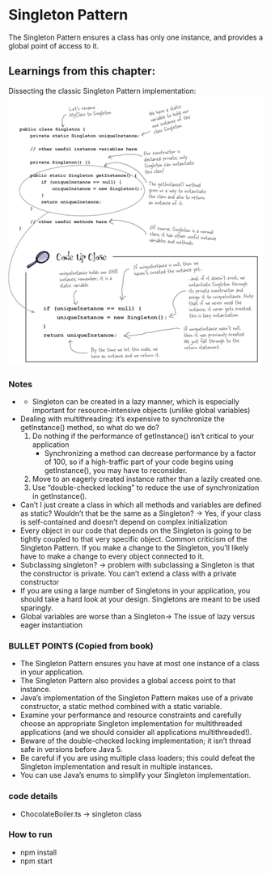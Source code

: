 # Singleton Pattern
The Singleton Pattern ensures a class has only one instance, and provides a global point of access to it.

## Learnings from this chapter:
Dissecting the classic Singleton Pattern implementation:
![img.png](img.png)

### Notes
- - Singleton can be created in a lazy manner, which is especially important for resource-intensive objects (unilike global variables)
- Dealing with multithreading: it’s expensive to synchronize the getInstance() method, so what do we do?
    1. Do nothing if the performance of getInstance() isn’t critical to your application
        - Synchronizing a method can decrease performance by a factor of 100, so if a high-traffic part of your code begins using getInstance(), you may have to reconsider.
    2. Move to an eagerly created instance rather than a lazily created one.
    3. Use “double-checked locking” to reduce the use of synchronization in getInstance().
- Can’t I just create a class in which all methods and variables are defined as static? Wouldn’t that be the same as a Singleton? → Yes, if your class is self-contained and doesn’t depend on complex initialization
- Every object in our code that depends on the Singleton is going to be tightly coupled to that very specific object. Common criticism of the Singleton Pattern. If you make a change to the Singleton, you’ll likely have to make a change to every object connected to it.
- Subclassing singleton? → problem with subclassing a Singleton is that the constructor is private. You can’t extend a class with a private constructor
- If you are using a large number of Singletons in your application, you should take a hard look at your design. Singletons are meant to be used sparingly.
- Global variables are worse than a Singleton→ The issue of lazy versus eager instantiation

### **BULLET POINTS (Copied from book)**

- The Singleton Pattern ensures you have at most one instance of a class in your application.
- The Singleton Pattern also provides a global access point to that instance.
- Java’s implementation of the Singleton Pattern makes use of a private constructor, a static method combined with a static variable.
- Examine your performance and resource constraints and carefully choose an appropriate Singleton implementation for multithreaded applications (and we should consider all applications multithreaded!).
- Beware of the double-checked locking implementation; it isn’t thread safe in versions before Java 5.
- Be careful if you are using multiple class loaders; this could defeat the Singleton implementation and result in multiple instances.
- You can use Java’s enums to simplify your Singleton implementation.

### code details
- ChocolateBoiler.ts -> singleton class

### How to run
- npm install
- npm start
